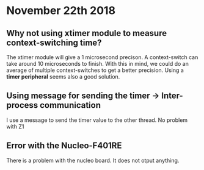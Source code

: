 # November 22th 2018

## Why not using xtimer module to measure context-switching time?

The xtimer module will give a 1 microsecond precison. A context-switch can take around 10 microseconds to finish.
With this in mind, we could do an average of multiple context-switches to get a better precision.
Using a **timer peripheral** seems also a good solution.

## Using message for sending the timer -> Inter-process communication
I use a message to send the timer value to the other thread. No problem with Z1

## Error with the Nucleo-F401RE
There is a problem with the nucleo board. It does not otput anything.
